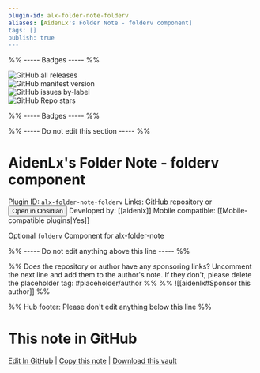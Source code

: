 ```yaml
---
plugin-id: alx-folder-note-folderv
aliases: [AidenLx's Folder Note - folderv component]
tags: []
publish: true
---
```


%% ----- Badges ----- %%

![GitHub all releases](https://img.shields.io/github/downloads/aidenlx/alx-folder-note-folderv/total?color=573E7A&logo=github&style=for-the-badge)  
![GitHub manifest version](https://img.shields.io/github/manifest-json/v/aidenlx/alx-folder-note-folderv?color=573E7A&logo=github&style=for-the-badge)  
![GitHub issues by-label](https://img.shields.io/github/issues/aidenlx/alx-folder-note-folderv/help%20wanted?color=573E7A&logo=github&style=for-the-badge)  
![GitHub Repo stars](https://img.shields.io/github/stars/aidenlx/alx-folder-note-folderv?color=573E7A&logo=github&style=for-the-badge)

%% ----- Badges ----- %%

%% ----- Do not edit this section ----- %%

# AidenLx's Folder Note - folderv component

Plugin ID: `alx-folder-note-folderv`
Links: [GitHub repository](https://github.com/aidenlx/alx-folder-note-folderv) or [<button id=HH>Open in Obsidian</button>](obsidian://show-plugin?id=alx-folder-note-folderv)
Developed by: [[aidenlx]]
Mobile compatible: [[Mobile-compatible plugins|Yes]]

Optional `folderv` Component for alx-folder-note

%% ----- Do not edit anything above this line ----- %%

%% Does the repository or author have any sponsoring links? Uncomment the next line and add them to the author's note. If they don't, please delete the placeholder tag: #placeholder/author %%
%% ![[aidenlx#Sponsor this author]] %%

%% Hub footer: Please don't edit anything below this line %%

# This note in GitHub

<span class="git-footer">[Edit In GitHub](https://github.dev/obsidian-community/obsidian-hub/blob/main/02%20-%20Community%20Expansions/02.05%20All%20Community%20Expansions/Plugins/alx-folder-note-folderv.md "git-hub-edit-note") | [Copy this note](https://raw.githubusercontent.com/obsidian-community/obsidian-hub/main/02%20-%20Community%20Expansions/02.05%20All%20Community%20Expansions/Plugins/alx-folder-note-folderv.md "git-hub-copy-note") | [Download this vault](https://github.com/obsidian-community/obsidian-hub/archive/refs/heads/main.zip "git-hub-download-vault") </span>
